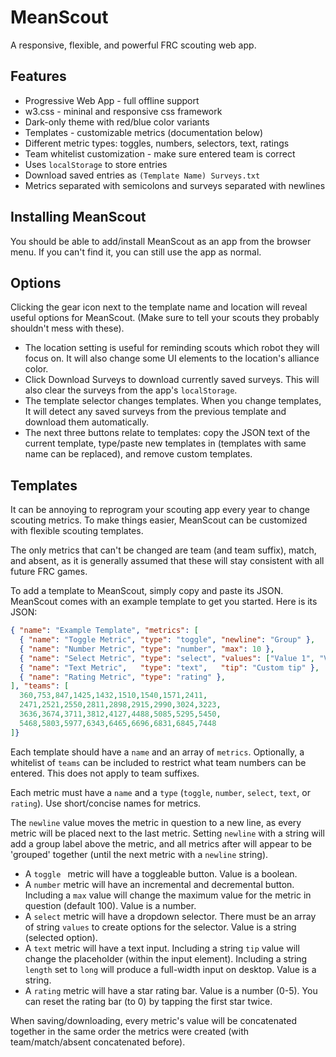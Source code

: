 # MeanScout

A responsive, flexible, and powerful FRC scouting web app.

## Features

- Progressive Web App - full offline support
- w3.css - mininal and responsive css framework
- Dark-only theme with red/blue color variants
- Templates - customizable metrics (documentation below)
- Different metric types: toggles, numbers, selectors, text, ratings
- Team whitelist customization - make sure entered team is correct
- Uses `localStorage` to store entries
- Download saved entries as `(Template Name) Surveys.txt`
- Metrics separated with semicolons and surveys separated with newlines

## Installing MeanScout

You should be able to add/install MeanScout as an app from the browser menu.
If you can't find it, you can still use the app as normal.

## Options

Clicking the gear icon next to the template name and location will reveal useful options for MeanScout. (Make sure to tell your scouts they probably shouldn't mess with these).

- The location setting is useful for reminding scouts which robot they will focus on. It will also change some UI elements to the location's alliance color.
- Click Download Surveys to download currently saved surveys. This will also clear the surveys from the app's `localStorage`.
- The template selector changes templates. When you change templates, It will detect any saved surveys from the previous template and download them automatically.
- The next three buttons relate to templates: copy the JSON text of the current template, type/paste new templates in (templates with same name can be replaced), and remove custom templates.

## Templates

It can be annoying to reprogram your scouting app every year to change scouting metrics. To make things easier, MeanScout can be customized with flexible scouting templates.

The only metrics that can't be changed are team (and team suffix), match, and absent, as it is generally assumed that these will stay consistent with all future FRC games.

To add a template to MeanScout, simply copy and paste its JSON. MeanScout comes with an example template to get you started. Here is its JSON:

```json
{ "name": "Example Template", "metrics": [
  { "name": "Toggle Metric", "type": "toggle", "newline": "Group" },
  { "name": "Number Metric", "type": "number", "max": 10 },
  { "name": "Select Metric", "type": "select", "values": ["Value 1", "Value 2", "Value 3"] },
  { "name": "Text Metric",   "type": "text",   "tip": "Custom tip" },
  { "name": "Rating Metric", "type": "rating" },
], "teams": [
  360,753,847,1425,1432,1510,1540,1571,2411,
  2471,2521,2550,2811,2898,2915,2990,3024,3223,
  3636,3674,3711,3812,4127,4488,5085,5295,5450,
  5468,5803,5977,6343,6465,6696,6831,6845,7448
]}
```

Each template should have a `name` and an array of `metrics`. Optionally, a whitelist of `teams` can be included to restrict what team numbers can be entered. This does not apply to team suffixes.

Each metric must have a `name` and a `type` (`toggle`, `number`, `select`, `text`, or `rating`). Use short/concise names for metrics.

The `newline` value moves the metric in question to a new line, as every metric will be placed next to the last metric. Setting `newline` with a string will add a group label above the metric, and all metrics after will appear to be 'grouped' together (until the next metric with a `newline` string).

- A `toggle ` metric will have a toggleable button. Value is a boolean.
- A `number` metric will have an incremental and decremental button. Including a `max` value will change the maximum value for the metric in question (default 100). Value is a number.
- A `select` metric will have a dropdown selector. There must be an array of string `values` to create options for the selector. Value is a string (selected option).
- A `text` metric will have a text input. Including a string `tip` value will change the placeholder (within the input element). Including a string `length` set to `long` will produce a full-width input on desktop. Value is a string.
- A `rating` metric will have a star rating bar. Value is a number (0-5). You can reset the rating bar (to 0) by tapping the first star twice.

When saving/downloading, every metric's value will be concatenated together in the same order the metrics were created (with team/match/absent concatenated before).
